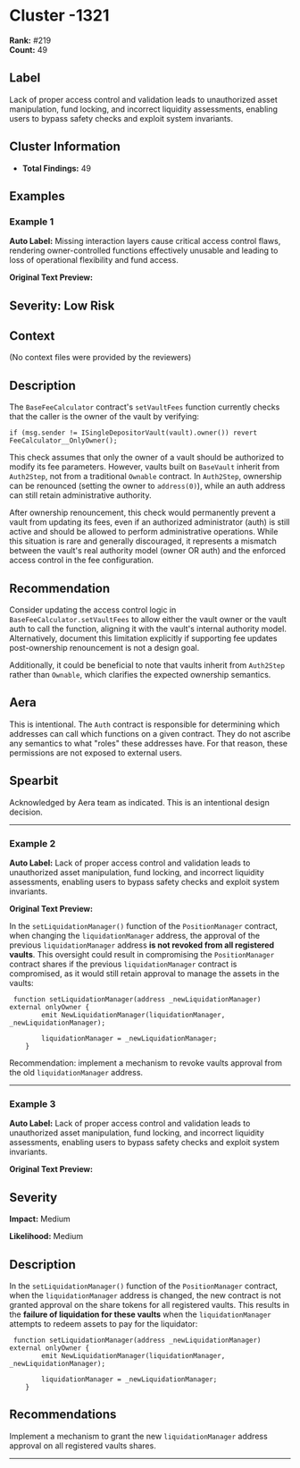 # Cluster -1321

**Rank:** #219  
**Count:** 49  

## Label
Lack of proper access control and validation leads to unauthorized asset manipulation, fund locking, and incorrect liquidity assessments, enabling users to bypass safety checks and exploit system invariants.

## Cluster Information
- **Total Findings:** 49

## Examples

### Example 1

**Auto Label:** Missing interaction layers cause critical access control flaws, rendering owner-controlled functions effectively unusable and leading to loss of operational flexibility and fund access.  

**Original Text Preview:**

## Severity: Low Risk

## Context
(No context files were provided by the reviewers)

## Description
The `BaseFeeCalculator` contract's `setVaultFees` function currently checks that the caller is the owner of the vault by verifying:

```solidity
if (msg.sender != ISingleDepositorVault(vault).owner()) revert FeeCalculator__OnlyOwner();
```

This check assumes that only the owner of a vault should be authorized to modify its fee parameters. However, vaults built on `BaseVault` inherit from `Auth2Step`, not from a traditional `Ownable` contract. In `Auth2Step`, ownership can be renounced (setting the owner to `address(0)`), while an auth address can still retain administrative authority. 

After ownership renouncement, this check would permanently prevent a vault from updating its fees, even if an authorized administrator (auth) is still active and should be allowed to perform administrative operations. While this situation is rare and generally discouraged, it represents a mismatch between the vault's real authority model (owner OR auth) and the enforced access control in the fee configuration.

## Recommendation
Consider updating the access control logic in `BaseFeeCalculator.setVaultFees` to allow either the vault owner or the vault auth to call the function, aligning it with the vault's internal authority model. Alternatively, document this limitation explicitly if supporting fee updates post-ownership renouncement is not a design goal. 

Additionally, it could be beneficial to note that vaults inherit from `Auth2Step` rather than `Ownable`, which clarifies the expected ownership semantics.

## Aera
This is intentional. The `Auth` contract is responsible for determining which addresses can call which functions on a given contract. They do not ascribe any semantics to what "roles" these addresses have. For that reason, these permissions are not exposed to external users.

## Spearbit
Acknowledged by Aera team as indicated. This is an intentional design decision.

---
### Example 2

**Auto Label:** Lack of proper access control and validation leads to unauthorized asset manipulation, fund locking, and incorrect liquidity assessments, enabling users to bypass safety checks and exploit system invariants.  

**Original Text Preview:**

In the `setLiquidationManager()` function of the `PositionManager` contract, when changing the `liquidationManager` address, the approval of the previous `liquidationManager` address **is not revoked from all registered vaults**. This oversight could result in compromising the `PositionManager` contract shares if the previous `liquidationManager` contract is compromised, as it would still retain approval to manage the assets in the vaults:

```solidity
 function setLiquidationManager(address _newLiquidationManager) external onlyOwner {
        emit NewLiquidationManager(liquidationManager, _newLiquidationManager);

        liquidationManager = _newLiquidationManager;
    }
```

Recommendation: implement a mechanism to revoke vaults approval from the old `liquidationManager` address.

---
### Example 3

**Auto Label:** Lack of proper access control and validation leads to unauthorized asset manipulation, fund locking, and incorrect liquidity assessments, enabling users to bypass safety checks and exploit system invariants.  

**Original Text Preview:**

## Severity

**Impact:** Medium

**Likelihood:** Medium

## Description

In the `setLiquidationManager()` function of the `PositionManager` contract, when the `liquidationManager` address is changed, the new contract is not granted approval on the share tokens for all registered vaults. This results in the **failure of liquidation for these vaults** when the `liquidationManager` attempts to redeem assets to pay for the liquidator:

```solidity
 function setLiquidationManager(address _newLiquidationManager) external onlyOwner {
        emit NewLiquidationManager(liquidationManager, _newLiquidationManager);

        liquidationManager = _newLiquidationManager;
    }
```

## Recommendations

Implement a mechanism to grant the new `liquidationManager` address approval on all registered vaults shares.

---
